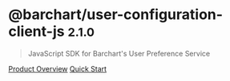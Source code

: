 # @barchart/user-configuration-client-js <small>2.1.0</small>

> JavaScript SDK for Barchart&#x27;s User Preference Service

[Product Overview](/content/product_overview)
[Quick Start](/content/quick_start)
